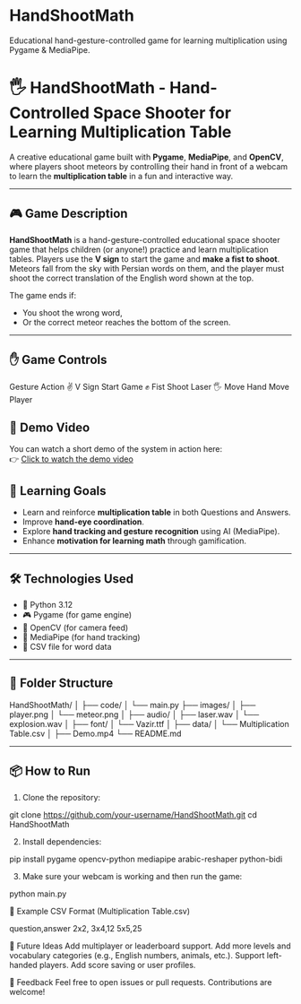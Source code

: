 # HandShootMath
Educational hand-gesture-controlled game for learning multiplication using Pygame &amp; MediaPipe.


# 🖐️ HandShootMath - Hand-Controlled Space Shooter for Learning Multiplication Table

A creative educational game built with **Pygame**, **MediaPipe**, and **OpenCV**, where players shoot meteors by controlling their hand in front of a webcam to learn the **multiplication table** in a fun and interactive way.

---

## 🎮 Game Description

**HandShootMath** is a hand-gesture-controlled educational space shooter game that helps children (or anyone!) practice and learn multiplication tables. Players use the **V sign** to start the game and **make a fist to shoot**. Meteors fall from the sky with Persian words on them, and the player must shoot the correct translation of the English word shown at the top.

The game ends if:
- You shoot the wrong word,
- Or the correct meteor reaches the bottom of the screen.

---
## ✋ Game Controls

Gesture	Action
✌️ V Sign	Start Game
✊ Fist	Shoot Laser
🖐️ Move Hand	Move Player

## 🎥 Demo Video

You can watch a short demo of the system in action here:  
👉 [Click to watch the demo video](Demo.mp4)

## 🧠 Learning Goals

- Learn and reinforce **multiplication table** in both Questions and Answers.
- Improve **hand-eye coordination**.
- Explore **hand tracking and gesture recognition** using AI (MediaPipe).
- Enhance **motivation for learning math** through gamification.

---

## 🛠️ Technologies Used

- 🐍 Python 3.12
- 🎮 Pygame (for game engine)
- 🎥 OpenCV (for camera feed)
- 🧠 MediaPipe (for hand tracking)
- 📁 CSV file for word data

---

## 📂 Folder Structure

HandShootMath/
│
├── code/
│ └── main.py
├── images/
│ ├── player.png
│ └── meteor.png
│
├── audio/
│ ├── laser.wav
│ └── explosion.wav
│
├── font/
│ └── Vazir.ttf
│
├── data/
│ └── Multiplication Table.csv
│
├── Demo.mp4
└── README.md

---

## 📦 How to Run

1. Clone the repository:

git clone https://github.com/your-username/HandShootMath.git
cd HandShootMath

2. Install dependencies:

pip install pygame opencv-python mediapipe arabic-reshaper python-bidi

3. Make sure your webcam is working and then run the game:

python main.py


🧪 Example CSV Format (Multiplication Table.csv)

question,answer
2x2,
3x4,12
5x5,25


🌟 Future Ideas
Add multiplayer or leaderboard support.
Add more levels and vocabulary categories (e.g., English numbers, animals, etc.).
Support left-handed players.
Add score saving or user profiles.

💬 Feedback
Feel free to open issues or pull requests. Contributions are welcome!

